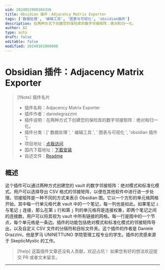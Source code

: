 ```yaml
---
uid: 2024052909104316
title: Obsidian 插件：Adjacency Matrix Exporter
tags: ['数据处理', '编辑工具', '图表与可视化', 'obsidian插件']
description: 在两种方式下创建您的保险库的数字邻接矩阵：绝对和归一化。
author: AI
type: auto
draft: false
editable: false
modified: 20240101000000
---
```


# Obsidian 插件：Adjacency Matrix Exporter

> [!Note] 插件名片
> - 插件名称：Adjacency Matrix Exporter
> - 插件作者：danielegrazzini
> - 插件说明：在两种方式下创建您的保险库的数字邻接矩阵：绝对和归一化。
> - 插件分类：[' 数据处理 ', ' 编辑工具 ', ' 图表与可视化 ', 'obsidian 插件 ']
> - 项目地址：[点我访问](https://github.com/danielegrazzini/adjacency-matrix-exporter)
> - 国内下载地址：[下载安装](https://pkmer.cn/products/plugin/pluginMarket/?adjacency-matrix-exporter)
> - 自述文件：[Readme](https://ghproxy.net/https://raw.githubusercontent.com/danielegrazzini/adjacency-matrix-exporter/main/README.md)

## 概述

这个插件可以通过两种方式创建您的 vault 的数字邻接矩阵：绝对模式和标准化模式。用户可以选择导出 CSV 格式的邻接矩阵，以便在其他软件中进行进一步处理。邻接矩阵是一种不同的方式来表示 Obsidian 图。它以一个方形的单元格网格开始，其中每一行单元格代表 vault 中的一个笔记，每一列也是如此。如果笔记 `i` 与笔记 `j` 连接，那么在第 `i` 行和第 `j` 列的单元格将是连接权重，即两个笔记之间的连接数。用户可以将其视为 vault 中所有链接的网格。每一行是图中的一个节点，每个单元格是一条边。插件的功能包括绝对模式和标准化模式的邻接矩阵导出，以及自定义 CSV 文件的分隔符和目标文件夹。这个插件的作者是 Daniele Grazzini，他是罗马 UNINETTUNO 学院管理工程专业的学生。插件的灵感来源于 SkepticMystic 的工作。

> [!help]
> 这篇插件文章还没有人贡献，欢迎占坑！
> 如果您有好的想法欢迎提交 PR 或者文末留言。

---




